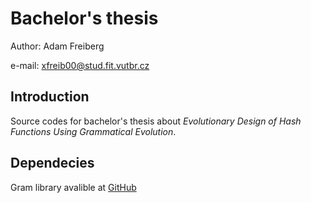 # Bachelor's thesis

Author: Adam Freiberg

e-mail: xfreib00@stud.fit.vutbr.cz


## Introduction

Source codes for bachelor's thesis about *Evolutionary Design of Hash Functions Using Grammatical Evolution*.

## Dependecies

Gram library avalible at [GitHub](https://github.com/jansvoboda11/gram)

